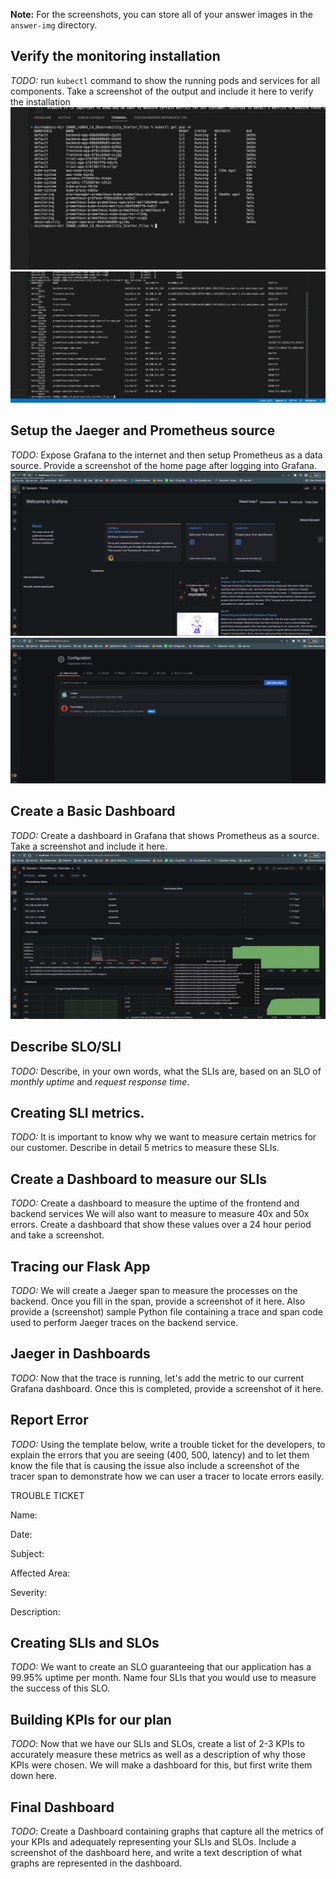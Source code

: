 **Note:** For the screenshots, you can store all of your answer images in the `answer-img` directory.

## Verify the monitoring installation

*TODO:* run `kubectl` command to show the running pods and services for all components. Take a screenshot of the output and include it here to verify the installation
![Alt text](https://github.com/daoducnha/CNAND_nd064_C4_Observability_Starter_Files/blob/master/screen_shot/all-pods.png?raw=true "kubectl get pod")
![Alt text](https://github.com/daoducnha/CNAND_nd064_C4_Observability_Starter_Files/blob/master/screen_shot/all-services.png?raw=true "kubectl get services")

## Setup the Jaeger and Prometheus source
*TODO:* Expose Grafana to the internet and then setup Prometheus as a data source. Provide a screenshot of the home page after logging into Grafana.
![Alt text](https://github.com/daoducnha/CNAND_nd064_C4_Observability_Starter_Files/blob/master/screen_shot/dashboard1.png?raw=true "dashboard")
![Alt text](https://github.com/daoducnha/CNAND_nd064_C4_Observability_Starter_Files/blob/master/screen_shot/dashboard2.png?raw=true "data source")

## Create a Basic Dashboard
*TODO:* Create a dashboard in Grafana that shows Prometheus as a source. Take a screenshot and include it here.
![Alt text](https://github.com/daoducnha/CNAND_nd064_C4_Observability_Starter_Files/blob/master/screen_shot/dashboard3.png?raw=true "dashboard Prometheus")

## Describe SLO/SLI
*TODO:* Describe, in your own words, what the SLIs are, based on an SLO of *monthly uptime* and *request response time*.

## Creating SLI metrics.
*TODO:* It is important to know why we want to measure certain metrics for our customer. Describe in detail 5 metrics to measure these SLIs. 

## Create a Dashboard to measure our SLIs
*TODO:* Create a dashboard to measure the uptime of the frontend and backend services We will also want to measure to measure 40x and 50x errors. Create a dashboard that show these values over a 24 hour period and take a screenshot.

## Tracing our Flask App
*TODO:*  We will create a Jaeger span to measure the processes on the backend. Once you fill in the span, provide a screenshot of it here. Also provide a (screenshot) sample Python file containing a trace and span code used to perform Jaeger traces on the backend service.

## Jaeger in Dashboards
*TODO:* Now that the trace is running, let's add the metric to our current Grafana dashboard. Once this is completed, provide a screenshot of it here.

## Report Error
*TODO:* Using the template below, write a trouble ticket for the developers, to explain the errors that you are seeing (400, 500, latency) and to let them know the file that is causing the issue also include a screenshot of the tracer span to demonstrate how we can user a tracer to locate errors easily.

TROUBLE TICKET

Name:

Date:

Subject:

Affected Area:

Severity:

Description:


## Creating SLIs and SLOs
*TODO:* We want to create an SLO guaranteeing that our application has a 99.95% uptime per month. Name four SLIs that you would use to measure the success of this SLO.

## Building KPIs for our plan
*TODO*: Now that we have our SLIs and SLOs, create a list of 2-3 KPIs to accurately measure these metrics as well as a description of why those KPIs were chosen. We will make a dashboard for this, but first write them down here.

## Final Dashboard
*TODO*: Create a Dashboard containing graphs that capture all the metrics of your KPIs and adequately representing your SLIs and SLOs. Include a screenshot of the dashboard here, and write a text description of what graphs are represented in the dashboard.  
